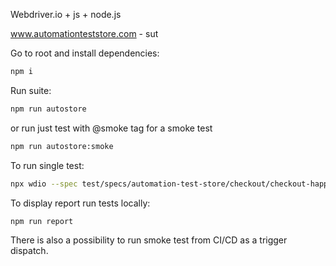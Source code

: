 Webdriver.io + js + node.js

www.automationteststore.com - sut

Go to root and install dependencies:

```bash
npm i
```

Run suite:

```bash
npm run autostore
```

or run just test with @smoke tag for a smoke test

```bash
npm run autostore:smoke
```

To run single test:

```bash
npx wdio --spec test/specs/automation-test-store/checkout/checkout-happy.spec.js
```

To display report run tests locally:

```bash
npm run report
```

There is also a possibility to run smoke test from CI/CD as a trigger dispatch.
